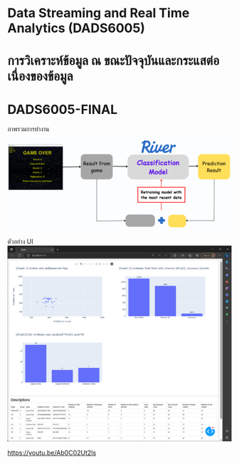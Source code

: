 # Data Streaming and Real Time Analytics (DADS6005)
# การวิเคราะห์ข้อมูล ณ ขณะปัจจุบันและกระแสต่อเนื่องของข้อมูล

# DADS6005-FINAL

ภาพรวมการทำงาน
![This is an image](assets/DADS6005-FINAL-2.png)

ตัวอย่าง UI
![This is an image](assets/DADS6005-FINAL.png)

https://youtu.be/Ab0C02Ut2ls